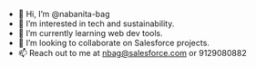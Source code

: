 - 👋 Hi, I’m @nabanita-bag
- 👀 I’m interested in tech and sustainability.
- 🌱 I’m currently learning web dev tools.
- 💞️ I’m looking to collaborate on Salesforce projects.
- 📫 Reach out to me at nbag@salesforce.com or 9129080882

